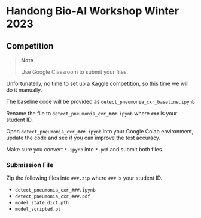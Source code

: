 # Handong Bio-AI Workshop Winter 2023

## Competition

> **Note**
>
> Use Google Classroom to submit your files.

Unfortunatelly, no time to set up a Kaggle competition, so this time we will do it manually.

The baseline code will be provided as `detect_pneumonia_cxr_baseline.ipynb`

Rename the file to `detect_pneumonia_cxr_###.ipynb` where `###` is your student ID.

Open `detect_pneumonia_cxr_###.ipynb` into your Google Colab environment, update the code and see if you can improve the test accuracy.

Make sure you convert `*.ipynb` into `*.pdf` and submit both files.

### Submission File

Zip the following files into `###.zip` where `###` is your student ID.

- `detect_pneumonia_cxr_###.ipynb`
- `detect_pneumonia_cxr_###.pdf`
- `model_state_dict.pth`
- `model_scripted.pt`
